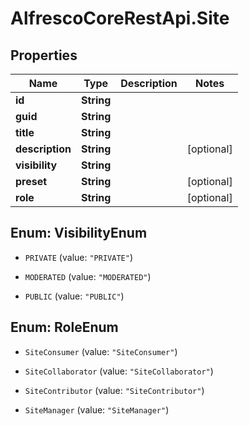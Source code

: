 # AlfrescoCoreRestApi.Site

## Properties
Name | Type | Description | Notes
------------ | ------------- | ------------- | -------------
**id** | **String** |  | 
**guid** | **String** |  | 
**title** | **String** |  | 
**description** | **String** |  | [optional] 
**visibility** | **String** |  | 
**preset** | **String** |  | [optional] 
**role** | **String** |  | [optional] 


<a name="VisibilityEnum"></a>
## Enum: VisibilityEnum


* `PRIVATE` (value: `"PRIVATE"`)

* `MODERATED` (value: `"MODERATED"`)

* `PUBLIC` (value: `"PUBLIC"`)




<a name="RoleEnum"></a>
## Enum: RoleEnum


* `SiteConsumer` (value: `"SiteConsumer"`)

* `SiteCollaborator` (value: `"SiteCollaborator"`)

* `SiteContributor` (value: `"SiteContributor"`)

* `SiteManager` (value: `"SiteManager"`)




